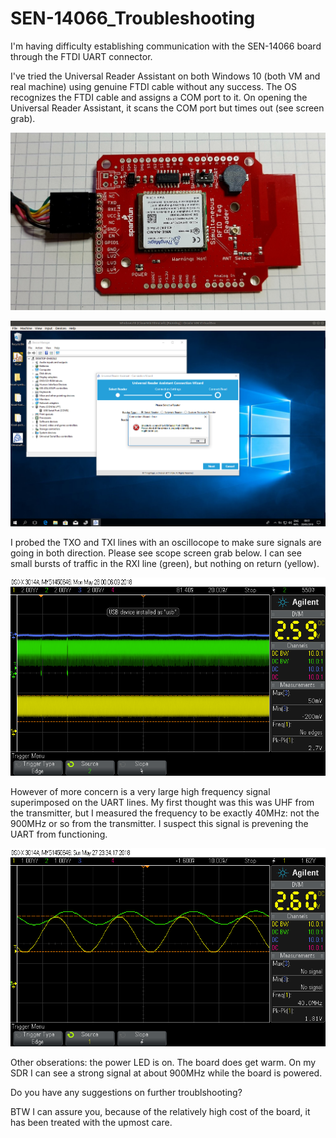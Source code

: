 # SEN-14066_Troubleshooting

I'm having difficulty establishing communication with the SEN-14066 board through the FTDI UART connector.

I've tried the Universal Reader Assistant on both Windows 10 (both VM and real machine) using genuine FTDI
cable without any success. The OS recognizes the FTDI cable and assigns a COM port to it.
On opening the Universal Reader Assistant, it scans the COM port but times out (see screen grab).

![picture of SEN-15066 with FTDI header and cable](./board_with_ftdi_cable.jpg)

![screen grab of Universal Reader Assistant attempting to make a connection to SEN-14066](./Universal_Reader_Assistant.png)

I probed the TXO and TXI lines with an oscillocope to make sure signals are going in both direction. Please
see scope screen grab below. I can see small bursts of traffic in the RXI line (green), but nothing
on return (yellow). 

![scope screen grab of RXI (green) and TXO (yellow) while URA utility scans COM port](./scope_1.png)


However of more concern is a very large high frequency signal superimposed on the UART lines. My first
thought was this was UHF from the transmitter, but I measured
the frequency to be exactly 40MHz: not the 900MHz or so from the transmitter. I suspect 
this signal is prevening the UART from functioning. 

![scope screen grab of RXI (green) and TXO (yellow) at 10ns/div timebase showing 40MHz signal](./scope_0.png)

Other obserations: the power LED is on. The board does get warm. On my SDR I can see a strong 
signal at about 900MHz while the board is powered.

Do you have any suggestions on further troublshooting?

BTW I can assure you, because of the relatively high cost of the board, it has been treated with the
upmost care.  

